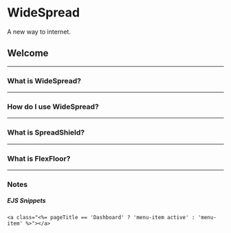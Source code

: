 # WideSpread
A new way to internet.






## Welcome

-----


### What is WideSpread?
-----

### How do I use WideSpread?
-----

### What is SpreadShield?
-----

### What is FlexFloor?
-----




### Notes

##### EJS Snippets


    <a class="<%= pageTitle == 'Dashboard' ? 'menu-item active' : 'menu-item' %>"></a>



    


    

